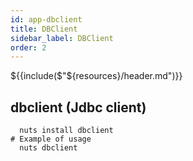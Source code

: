 ```yaml
---
id: app-dbclient
title: DBClient
sidebar_label: DBClient
order: 2
---
```


${{include($"${resources}/header.md")}}

## dbclient (Jdbc client)
```
  nuts install dbclient
# Example of usage
  nuts dbclient
```
